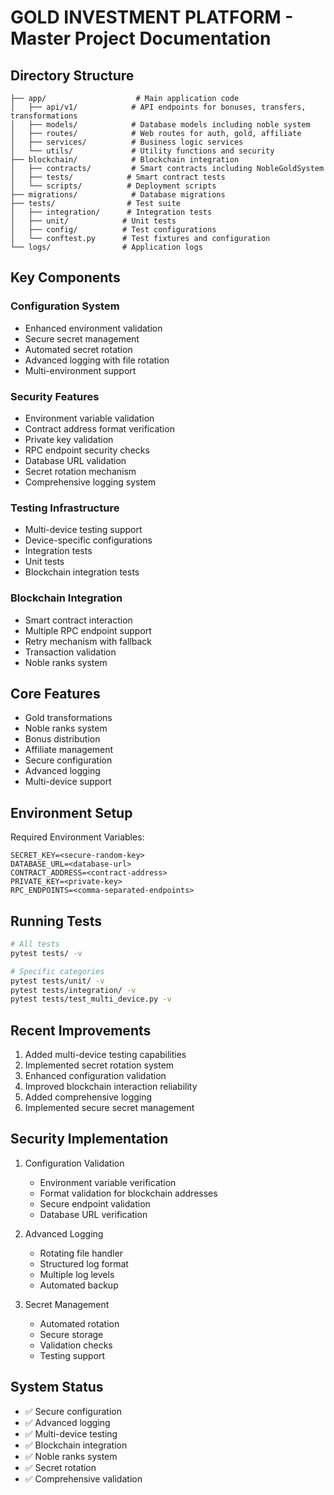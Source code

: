 
# GOLD INVESTMENT PLATFORM - Master Project Documentation

## Directory Structure
```
├── app/                    # Main application code
│   ├── api/v1/            # API endpoints for bonuses, transfers, transformations
│   ├── models/            # Database models including noble system
│   ├── routes/            # Web routes for auth, gold, affiliate
│   ├── services/          # Business logic services
│   └── utils/             # Utility functions and security
├── blockchain/            # Blockchain integration
│   ├── contracts/         # Smart contracts including NobleGoldSystem
│   ├── tests/            # Smart contract tests
│   └── scripts/          # Deployment scripts
├── migrations/            # Database migrations
├── tests/                # Test suite
│   ├── integration/      # Integration tests
│   ├── unit/            # Unit tests
│   ├── config/          # Test configurations
│   └── conftest.py      # Test fixtures and configuration
└── logs/                # Application logs
```

## Key Components

### Configuration System
- Enhanced environment validation
- Secure secret management
- Automated secret rotation
- Advanced logging with file rotation
- Multi-environment support

### Security Features
- Environment variable validation
- Contract address format verification
- Private key validation
- RPC endpoint security checks
- Database URL validation
- Secret rotation mechanism
- Comprehensive logging system

### Testing Infrastructure
- Multi-device testing support
- Device-specific configurations
- Integration tests
- Unit tests
- Blockchain integration tests

### Blockchain Integration
- Smart contract interaction
- Multiple RPC endpoint support
- Retry mechanism with fallback
- Transaction validation
- Noble ranks system

## Core Features
- Gold transformations
- Noble ranks system
- Bonus distribution
- Affiliate management
- Secure configuration
- Advanced logging
- Multi-device support

## Environment Setup
Required Environment Variables:
```
SECRET_KEY=<secure-random-key>
DATABASE_URL=<database-url>
CONTRACT_ADDRESS=<contract-address>
PRIVATE_KEY=<private-key>
RPC_ENDPOINTS=<comma-separated-endpoints>
```

## Running Tests
```bash
# All tests
pytest tests/ -v

# Specific categories
pytest tests/unit/ -v
pytest tests/integration/ -v
pytest tests/test_multi_device.py -v
```

## Recent Improvements
1. Added multi-device testing capabilities
2. Implemented secret rotation system
3. Enhanced configuration validation
4. Improved blockchain interaction reliability
5. Added comprehensive logging
6. Implemented secure secret management

## Security Implementation
1. Configuration Validation
   - Environment variable verification
   - Format validation for blockchain addresses
   - Secure endpoint validation
   - Database URL verification

2. Advanced Logging
   - Rotating file handler
   - Structured log format
   - Multiple log levels
   - Automated backup

3. Secret Management
   - Automated rotation
   - Secure storage
   - Validation checks
   - Testing support

## System Status
- ✅ Secure configuration
- ✅ Advanced logging
- ✅ Multi-device testing
- ✅ Blockchain integration
- ✅ Noble ranks system
- ✅ Secret rotation
- ✅ Comprehensive validation
